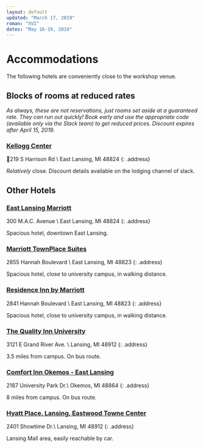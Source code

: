 ```yaml
---
layout: default
updated: "March 17, 2019"
roman: "XVI"
dates: "May 16-19, 2019"
---
```


# Accommodations

The following hotels are conveniently close to the workshop venue.

## Blocks of rooms at reduced rates

_As always, these are not reservations, just rooms set aside at a guaranteed rate. They can run out quickly! Book early and use the appropriate code (available only via the Slack team) to get reduced prices. Discount expires after April 15, 2019._

### [Kellogg Center](https://kelloggcenter.com/)

219 S Harrison Rd \\
East Lansing, MI 48824
{: .address}

_Relatively_ close. Discount details available on the lodging channel of slack.


## Other Hotels

### [East Lansing Marriott](https://www.marriott.com/hotels/travel/lanea-east-lansing-marriott-at-university-place/?scid=45f93f1b-bd77-45c9-8dab-83b6a417f6fe)

300 M.A.C. Avenue \\
East Lansing, MI 48824
{: .address}

Spacious hotel, downtown East Lansing. 



### [Marriott TownPlace Suites](https://www.marriott.com/hotels/travel/lants-towneplace-suites-east-lansing/)

2855 Hannah Boulevard \\
East Lansing, MI 48823
{: .address}

Spacious hotel, close to university campus, in walking distance. 


### [Residence Inn by Marriott](https://www.marriott.com/reservation/rateListMenu.mi)

2841 Hannah Boulevard \\
East Lansing, MI 48823
{: .address}

Spacious hotel, close to university campus, in walking distance. 




### [The Quality Inn University](https://www.choicehotels.com/michigan/lansing/quality-inn-hotels/mi030?source=gyxt)

3121 E Grand River Ave. \\
Lansing, MI 48912
{: .address}

3.5 miles from campus. On bus route.


### [Comfort Inn Okemos - East Lansing](https://www.choicehotels.com/michigan/okemos/comfort-inn-hotels/mi306?source=gyxt)

2187 University Park Dr.\\
Okemos, MI 48864 
{: .address}

8 miles from campus. On bus route.


### [Hyatt Place, Lansing, Eastwood Towne Center](https://www.hyatt.com/en-US/hotel/michigan/hyatt-place-lansing-eastwood-towne-center/lanzl)

2401 Showtime Dr.\\
Lansing, MI 48912 
{: .address}

Lansing Mall area, easily reachable by car.





